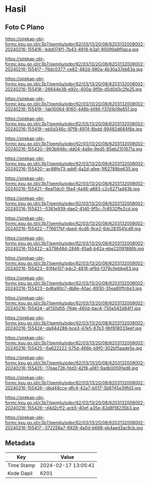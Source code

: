 # Hasil

## Foto C Plano

https://sirekap-obj-formc.kpu.go.id/c3b7/pemilu/pdpr/62/03/13/20/08/6203132008002-20240216-155416--bdd074f1-7b43-4918-b3a1-85099a8f0aca.jpg

https://sirekap-obj-formc.kpu.go.id/c3b7/pemilu/pdpr/62/03/13/20/08/6203132008002-20240216-155417--76dc0377-ce82-482d-980a-4b30a37eb63a.jpg

https://sirekap-obj-formc.kpu.go.id/c3b7/pemilu/pdpr/62/03/13/20/08/6203132008002-20240216-155418--26644e38-e92c-400a-9f0b-d5d0d3c2fe25.jpg

https://sirekap-obj-formc.kpu.go.id/c3b7/pemilu/pdpr/62/03/13/20/08/6203132008002-20240216-155419--1ab10064-8160-448b-bf86-f37d1b19e651.jpg

https://sirekap-obj-formc.kpu.go.id/c3b7/pemilu/pdpr/62/03/13/20/08/6203132008002-20240216-155419--eb5d346c-97f8-4974-8bdd-99482d684f6e.jpg

https://sirekap-obj-formc.kpu.go.id/c3b7/pemilu/pdpr/62/03/13/20/08/6203132008002-20240216-155420--993b948c-dd04-4a9e-9ed5-85eb2101671a.jpg

https://sirekap-obj-formc.kpu.go.id/c3b7/pemilu/pdpr/62/03/13/20/08/6203132008002-20240216-155420--ac88fe73-addf-4a2d-afee-1f62788be635.jpg

https://sirekap-obj-formc.kpu.go.id/c3b7/pemilu/pdpr/62/03/13/20/08/6203132008002-20240216-155421--8ea11dc0-19a4-4a46-a883-c2c6271ad43b.jpg

https://sirekap-obj-formc.kpu.go.id/c3b7/pemilu/pdpr/62/03/13/20/08/6203132008002-20240216-155421--0381e939-dae2-41d0-9f5c-7c6532ffe2cd.jpg

https://sirekap-obj-formc.kpu.go.id/c3b7/pemilu/pdpr/62/03/13/20/08/6203132008002-20240216-155422--776617bf-daed-4cd6-9ce2-6dc283541cd9.jpg

https://sirekap-obj-formc.kpu.go.id/c3b7/pemilu/pdpr/62/03/13/20/08/6203132008002-20240216-155422--a379648d-2846-45a8-b42a-ebe22091886b.jpg

https://sirekap-obj-formc.kpu.go.id/c3b7/pemilu/pdpr/62/03/13/20/08/6203132008002-20240216-155423--81f4e107-b4c2-4818-af9d-f379c0ebbe83.jpg

https://sirekap-obj-formc.kpu.go.id/c3b7/pemilu/pdpr/62/03/13/20/08/6203132008002-20240216-155423--bd6a90c7-db8e-40ac-8930-35ea80ffc6e3.jpg

https://sirekap-obj-formc.kpu.go.id/c3b7/pemilu/pdpr/62/03/13/20/08/6203132008002-20240216-155424--af130d55-76de-460d-bac4-730a542d84f1.jpg

https://sirekap-obj-formc.kpu.go.id/c3b7/pemilu/pdpr/62/03/13/20/08/6203132008002-20240216-155424--da944288-bce3-47e5-87b3-9bf818033eef.jpg

https://sirekap-obj-formc.kpu.go.id/c3b7/pemilu/pdpr/62/03/13/20/08/6203132008002-20240216-155425--6a622222-575d-466b-b9f0-302bf5aade5e.jpg

https://sirekap-obj-formc.kpu.go.id/c3b7/pemilu/pdpr/62/03/13/20/08/6203132008002-20240216-155425--17eae726-fdd3-42f8-a181-9adb00591ed6.jpg

https://sirekap-obj-formc.kpu.go.id/c3b7/pemilu/pdpr/62/03/13/20/08/6203132008002-20240216-155426--dbd48cce-dfc4-42a7-b017-3b8745e39fd3.jpg

https://sirekap-obj-formc.kpu.go.id/c3b7/pemilu/pdpr/62/03/13/20/08/6203132008002-20240216-155426--d4d2cff2-acb5-40ef-a35e-82d8f18235b3.jpg

https://sirekap-obj-formc.kpu.go.id/c3b7/pemilu/pdpr/62/03/13/20/08/6203132008002-20240216-155417--372258a7-6928-4a0d-b688-eb4aed3ac9cb.jpg


## Metadata

| Key        | Value               |
| ---------- | ------------------- |
| Time Stamp | 2024-02-17 13:05:41 |
| Kode Dapil | 6201                |



